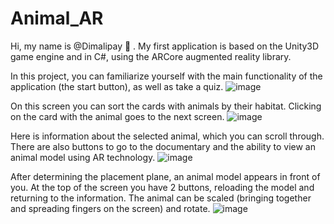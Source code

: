 # Animal_AR

Hi, my name is @Dimalipay 👀 . My first application is based on the Unity3D game engine and in C#, using the ARCore augmented reality library.

In this project, you can familiarize yourself with the main functionality of the application (the start button), as well as take a quiz.
![image](https://user-images.githubusercontent.com/59018353/185894375-39f1350d-baf4-49e3-902f-930f3923993e.png)

On this screen you can sort the cards with animals by their habitat. Clicking on the card with the animal goes to the next screen.
![image](https://user-images.githubusercontent.com/59018353/185894716-4640cdfc-9090-4739-95bc-601f32b9195e.png)

Here is information about the selected animal, which you can scroll through. There are also buttons to go to the documentary and the ability to view an animal model using AR technology.
![image](https://user-images.githubusercontent.com/59018353/185895169-5dd4ce3c-0527-4e41-b045-6c612ee2f317.png)

After determining the placement plane, an animal model appears in front of you. At the top of the screen you have 2 buttons, reloading the model and returning to the information. The animal can be scaled (bringing together and spreading fingers on the screen) and rotate.
![image](https://user-images.githubusercontent.com/59018353/185895219-d1096ce9-cc4b-4734-9a18-26c1703116d6.png)
